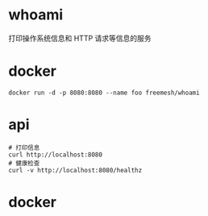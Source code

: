 # whoami
打印操作系统信息和 HTTP 请求等信息的服务
# docker
```
docker run -d -p 8080:8080 --name foo freemesh/whoami
```

# api
```
# 打印信息
curl http://localhost:8080
# 健康检查
curl -v http://localhost:8080/healthz
```

# docker
